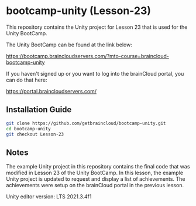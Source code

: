 # bootcamp-unity (Lesson-23)

This repository contains the Unity project for Lesson 23 that is used for the Unity BootCamp.

The Unity BootCamp can be found at the link below:

https://bootcamp.braincloudservers.com/?mto-course=braincloud-bootcamp-unity


If you haven't signed up or you want to log into the brainCloud portal, you can do that here:

https://portal.braincloudservers.com/


## Installation Guide

```bash
git clone https://github.com/getbraincloud/bootcamp-unity.git
cd bootcamp-unity
git checkout Lesson-23
```

## Notes

The example Unity project in this repository contains the final code that was modified in Lesson 23 of the Unity BootCamp. In this lesson, the example Unity project is updated to request and display a list of achievements. The achievements were setup on the brainCloud portal in the previous lesson.

Unity editor version: LTS 2021.3.4f1

